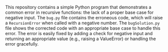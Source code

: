 This repository contains a simple Python program that demonstrates a common error in recursive functions: the lack of a proper base case for negative input.  The `bug.py` file contains the erroneous code, which will raise a `RecursionError` when called with a negative number.  The `bugSolution.py` file shows the corrected code with an appropriate base case to handle this error.  The error is easily fixed by adding a check for negative input and returning an appropriate value (e.g., raising a ValueError) or handling the error gracefully. 